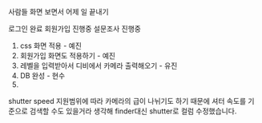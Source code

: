 사람들 화면 보면서 어제 일 끝내기

로그인 완료
회원가입 진행중
설문조사 진행중

1. css 화면 적용 - 예진
2. 회원가입 화면도 적용하기 - 예진
3. 레벨을 입력받아서 디비에서 카메라 출력해오기 - 유진
4. DB 완성 - 현수
5. 


shutter speed 지원범위에 따라 카메라의 급이 나뉘기도 하기 때문에 셔터 속도를 기준으로 검색할 수도 있을거라 생각해 finder대신 shutter로 컬럼 수정했습니다.
